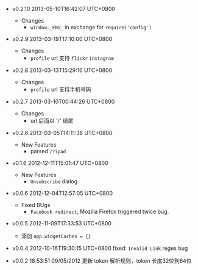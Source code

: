 * v0.2.10 2013-05-10T16:42:07 UTC+0800
  - Changes
    * `window._ENV_` in exchange for `require('config')`

* v0.2.9 2013-03-19T17:10:00 UTC+0800
  - Changes
    * `profile` url 支持 `flickr` `instagram`

* v0.2.8 2013-03-13T15:29:16 UTC+0800
  - Changes
    * `profile` url 支持手机号码

* v0.2.7 2013-03-10T00:44:26 UTC+0800
  - Changes
    * url 后面以 '/' 结尾

* v0.2.6 2013-03-05T14:11:38 UTC+0800
  - New Features
    * parsed `/?ipad`

* v0.1.6 2012-12-11T15:01:47 UTC+0800
  - New Features
    * `Unsubscribe` dialog

* v0.0.6 2012-12-04T12:57:05 UTC+0800
  - Fixed BUgs
    * `Facebook redirect`, Mozilla Firefox triggered twice bug.

* v0.0.5 2012-11-09T17:33:53 UTC+0800
  * 添加 `app.widgetCaches = {}`

* v0.0.4 2012-10-16T19:30:15 UTC+0800
  fixed: `Invalid Link` regex bug

* v0.0.2 18:53:51 09/05/2012
  更新 token 解析规则，token 长度32位到64位
